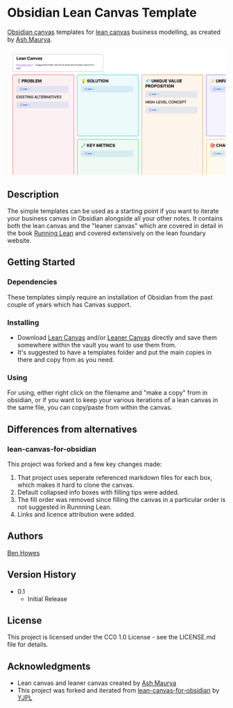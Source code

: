 # Obsidian Lean Canvas Template

[Obsidian canvas](https://obsidian.md/canvas) templates for [lean canvas](https://www.leanfoundry.com/tools/lean-canvas) business modelling, as created by [Ash Maurya](https://www.leanfoundry.com/about).

![Image showing part of the empty canvas](lean-canvas.png)

## Description

The simple templates can be used as a starting point if you want to iterate your business canvas in Obsidian alongside all your other notes. It contains both the lean canvas and the "leaner canvas" which are covered in detail in the book [Running Lean](https://www.leanfoundry.com/books/running-lean) and covered extensively on the lean foundary website.

## Getting Started

### Dependencies

These templates simply require an installation of Obsidian from the past couple of years which has Canvas support.


### Installing

* Download [Lean Canvas](https://github.com/benhowes/obsidian-lean-canvas/blob/main/Lean%20Canvas.canvas) and/or [Leaner Canvas](https://github.com/benhowes/obsidian-lean-canvas/blob/main/Leaner%20Canvas.canvas) directly and save them somewhere within the vault you want to use them from. 
* It's suggested to have a templates folder and put the main copies in there and copy from as you need.

### Using

For using, either right click on the filename and "make a copy" from in obsidian, or if you want to keep your various iterations of a lean canvas in the same file, you can copy/paste from within the canvas.

## Differences from alternatives

### lean-canvas-for-obsidian
This project was forked and a few key changes made:
1. That project uses seperate referenced markdown files for each box, which makes it hard to clone the canvas.
1. Default collapsed info boxes with filling tips were added.
1. The fill order was removed since filling the canvas in a particular order is not suggested in Runnning Lean.
1. Links and licence attribution were added.

## Authors

[Ben Howes](https://ben-howes.co.uk)

## Version History

* 0.1
    * Initial Release

## License

This project is licensed under the CC0 1.0 License - see the LICENSE.md file for details.

## Acknowledgments

* Lean canvas and leaner canvas created by [Ash Maurya](https://www.leanfoundry.com/about) 
* This project was forked and iterated from [lean-canvas-for-obsidian](https://github.com/YJPL/lean-canvas-for-obsidian) by [YJPL](https://github.com/YJPL) 